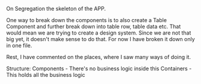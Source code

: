 On Segregation the skeleton of the APP.

One way to break down the components is to also create a Table Component and further break down into table row, table data etc. 
That would mean we are trying to create a design system. Since we are not that big yet, it doesn't make sense to do that.
For now I have broken it down only in one file.

Rest, I have commented on the places, where I saw many ways of doing it.

Structure:
Components - There's no business logic inside this
Containers - This holds all the business logic